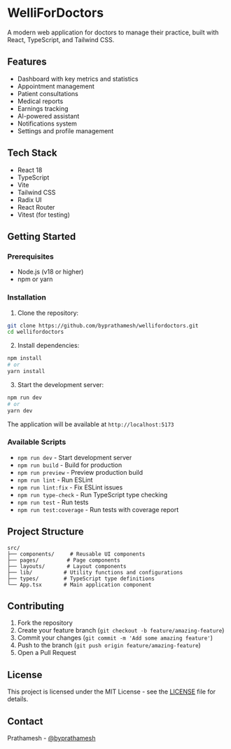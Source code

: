 # WelliForDoctors

A modern web application for doctors to manage their practice, built with React, TypeScript, and Tailwind CSS.

## Features

- Dashboard with key metrics and statistics
- Appointment management
- Patient consultations
- Medical reports
- Earnings tracking
- AI-powered assistant
- Notifications system
- Settings and profile management

## Tech Stack

- React 18
- TypeScript
- Vite
- Tailwind CSS
- Radix UI
- React Router
- Vitest (for testing)

## Getting Started

### Prerequisites

- Node.js (v18 or higher)
- npm or yarn

### Installation

1. Clone the repository:
```bash
git clone https://github.com/byprathamesh/wellifordoctors.git
cd wellifordoctors
```

2. Install dependencies:
```bash
npm install
# or
yarn install
```

3. Start the development server:
```bash
npm run dev
# or
yarn dev
```

The application will be available at `http://localhost:5173`

### Available Scripts

- `npm run dev` - Start development server
- `npm run build` - Build for production
- `npm run preview` - Preview production build
- `npm run lint` - Run ESLint
- `npm run lint:fix` - Fix ESLint issues
- `npm run type-check` - Run TypeScript type checking
- `npm run test` - Run tests
- `npm run test:coverage` - Run tests with coverage report

## Project Structure

```
src/
├── components/     # Reusable UI components
├── pages/         # Page components
├── layouts/       # Layout components
├── lib/          # Utility functions and configurations
├── types/        # TypeScript type definitions
└── App.tsx       # Main application component
```

## Contributing

1. Fork the repository
2. Create your feature branch (`git checkout -b feature/amazing-feature`)
3. Commit your changes (`git commit -m 'Add some amazing feature'`)
4. Push to the branch (`git push origin feature/amazing-feature`)
5. Open a Pull Request

## License

This project is licensed under the MIT License - see the [LICENSE](LICENSE) file for details.

## Contact

Prathamesh - [@byprathamesh](https://github.com/byprathamesh)
